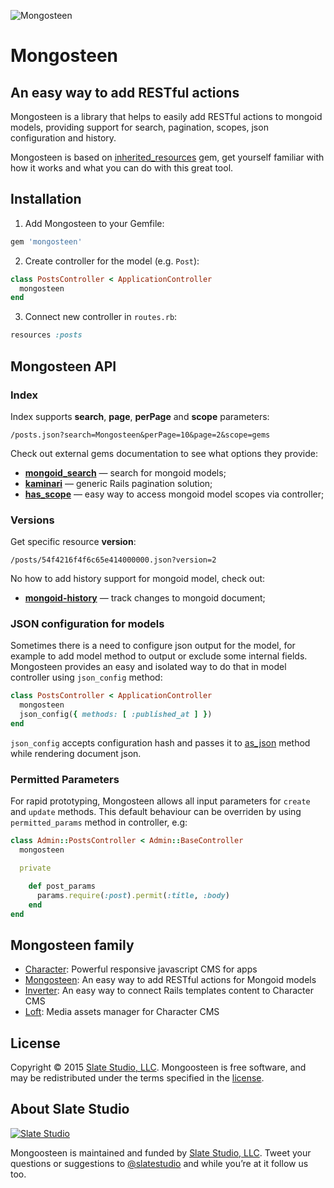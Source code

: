 ![Mongosteen](https://slate-git-images.s3-us-west-1.amazonaws.com/mongosteen.png)

# Mongosteen


## An easy way to add RESTful actions

Mongosteen is a library that helps to easily add RESTful actions to mongoid models, providing support for search, pagination, scopes, json configuration and history.

Mongosteen is based on [inherited_resources](https://github.com/josevalim/inherited_resources) gem, get yourself familiar with how it works and what you can do with this great tool.


## Installation

1. Add Mongosteen to your Gemfile:

  ```ruby
  gem 'mongosteen'
  ```

2. Create controller for the model (e.g. ```Post```):

  ```ruby
  class PostsController < ApplicationController
    mongosteen
  end
  ```

3. Connect new controller in ```routes.rb```:

  ```ruby
  resources :posts
  ```


## Mongosteen API

### Index

Index supports **search**, **page**, **perPage** and **scope** parameters:

  ```
  /posts.json?search=Mongosteen&perPage=10&page=2&scope=gems
  ```
Check out external gems documentation to see what options they provide:

- **[mongoid_search](https://github.com/mauriciozaffari/mongoid_search)** — search for mongoid models;
- **[kaminari](https://github.com/amatsuda/kaminari)** — generic Rails pagination solution;
- **[has_scope](https://github.com/plataformatec/has_scope)** — easy way to access mongoid model scopes via controller;


### Versions

Get specific resource **version**:

  ```
  /posts/54f4216f4f6c65e414000000.json?version=2
  ```

No how to add history support for mongoid model, check out:

- **[mongoid-history](https://github.com/aq1018/mongoid-history)** — track changes to mongoid document;


### JSON configuration for models

Sometimes there is a need to configure json output for the model, for example to add model method to output or exclude some internal fields. Mongosteen provides an easy and isolated way to do that in model controller using ```json_config``` method:

  ```ruby
  class PostsController < ApplicationController
    mongosteen
    json_config({ methods: [ :published_at ] })
  end
  ```

```json_config``` accepts configuration hash and passes it to [as_json](http://apidock.com/rails/ActiveResource/Base/as_json) method while rendering document json.


### Permitted Parameters

For rapid prototyping, Mongosteen allows all input parameters for ```create``` and ```update``` methods. This default behaviour can be overriden by using ```permitted_params``` method in controller, e.g:

  ```ruby
  class Admin::PostsController < Admin::BaseController
    mongosteen

    private

      def post_params
        params.require(:post).permit(:title, :body)
      end
  end
  ```


## Mongosteen family

- [Character](https://github.com/slate-studio/chr): Powerful responsive javascript CMS for apps
- [Mongosteen](https://github.com/slate-studio/mongosteen): An easy way to add RESTful actions for Mongoid models
- [Inverter](https://github.com/slate-studio/inverter): An easy way to connect Rails templates content to Character CMS
- [Loft](https://github.com/slate-studio/loft): Media assets manager for Character CMS


## License

Copyright © 2015 [Slate Studio, LLC](http://slatestudio.com). Mongoosteen is free software, and may be redistributed under the terms specified in the [license](LICENSE.md).


## About Slate Studio

[![Slate Studio](https://slate-git-images.s3-us-west-1.amazonaws.com/slate.png)](http://slatestudio.com)

Mongoosteen is maintained and funded by [Slate Studio, LLC](http://slatestudio.com). Tweet your questions or suggestions to [@slatestudio](https://twitter.com/slatestudio) and while you’re at it follow us too.




